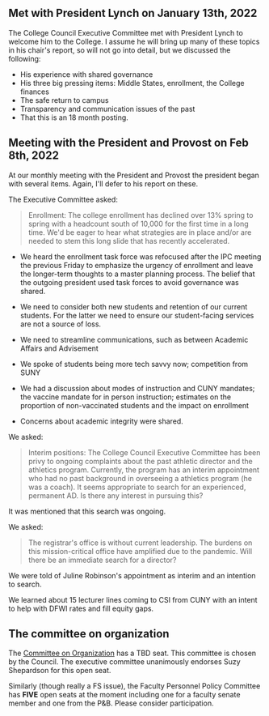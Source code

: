 
## Met with President Lynch on January 13th, 2022

The College Council Executive Committee met with President Lynch to welcome him to the College. I assume he will bring up many of these topics in his chair's report, so will not go into detail, but we discussed the following:

* His experience with shared governance
* His three big pressing items: Middle States, enrollment, the College finances
* The safe return to campus
* Transparency and communication issues of the past
* That this is an 18 month posting.


## Meeting with the President and Provost on Feb 8th, 2022

At our monthly meeting with the President and Provost the president began with several items. Again, I'll defer to his report on these.

The Executive Committee asked:

> Enrollment: The college enrollment has declined over 13% spring to spring with a headcount south of 10,000 for the first time in a long time. We'd be eager to hear what strategies are in place and/or are needed to stem this long slide that has recently accelerated.

* We heard the enrollment task force was refocused after the IPC meeting the previous Friday to emphasize the urgency of enrollment and leave the longer-term thoughts to a master planning process. The belief that the outgoing president used task forces to avoid governance was shared.

* We need to consider both new students and retention of our current students. For the latter we need to ensure our student-facing services are not a source of loss.

* We need to streamline communications, such as between Academic Affairs and Advisement

* We spoke of students being more tech savvy now; competition from SUNY

* We had a discussion about modes of instruction and CUNY mandates; the vaccine mandate for in person instruction; estimates on the proportion of non-vaccinated students and the impact on enrollment

* Concerns about academic integrity were shared.


We asked:

> Interim positions: The College Council Executive Committee has been privy to ongoing complaints about the past athletic director and the athletics program. Currently, the program has an interim appointment who had no past background in overseeing a athletics program (he was a coach). It seems appropriate to search for an experienced, permanent AD. Is there any interest in pursuing this?

It was mentioned that this search was ongoing.

We asked:

> The registrar's office is without current leadership. The burdens on this mission-critical office have amplified due to the pandemic. Will there be an immediate search for a director?

We were told of Juline Robinson's appointment as interim and an intention to search.

We learned about 15 lecturer lines coming to CSI from CUNY with an intent to help with DFWI rates and fill equity gaps.



## The committee on organization

The [Committee on Organization](https://www.csi.cuny.edu/faculty-staff/faculty-senate-college-council/college-council#Committees) has a TBD seat. This committee is chosen by the Council. The executive committee unanimously endorses Suzy Shepardson for this open seat.

Similarly (though really a FS issue), the Faculty Personnel Policy Committee has **FIVE** open seats at the moment including one for a faculty senate member and one from the P&B. Please consider participation.
